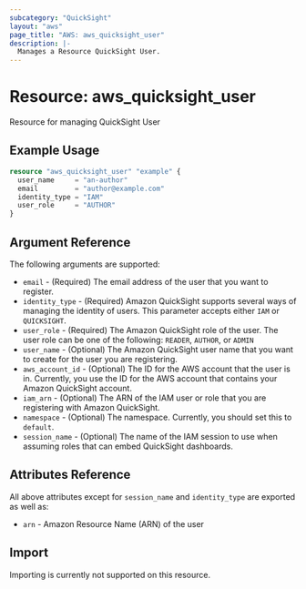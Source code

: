 ```yaml
---
subcategory: "QuickSight"
layout: "aws"
page_title: "AWS: aws_quicksight_user"
description: |-
  Manages a Resource QuickSight User.
---
```


# Resource: aws_quicksight_user

Resource for managing QuickSight User

## Example Usage

```terraform
resource "aws_quicksight_user" "example" {
  user_name     = "an-author"
  email         = "author@example.com"
  identity_type = "IAM"
  user_role     = "AUTHOR"
}
```

## Argument Reference

The following arguments are supported:


* `email` - (Required) The email address of the user that you want to register.
* `identity_type` - (Required) Amazon QuickSight supports several ways of managing the identity of users. This parameter accepts either  `IAM` or `QUICKSIGHT`.
* `user_role` - (Required) The Amazon QuickSight role of the user. The user role can be one of the following: `READER`, `AUTHOR`, or `ADMIN`
* `user_name` - (Optional) The Amazon QuickSight user name that you want to create for the user you are registering.
* `aws_account_id` - (Optional) The ID for the AWS account that the user is in. Currently, you use the ID for the AWS account that contains your Amazon QuickSight account.
* `iam_arn` - (Optional) The ARN of the IAM user or role that you are registering with Amazon QuickSight.
* `namespace`  - (Optional) The namespace. Currently, you should set this to `default`.
* `session_name` - (Optional) The name of the IAM session to use when assuming roles that can embed QuickSight dashboards.

## Attributes Reference

All above attributes except for `session_name` and `identity_type` are exported as well as:

* `arn` - Amazon Resource Name (ARN) of the user

## Import

Importing is currently not supported on this resource.
